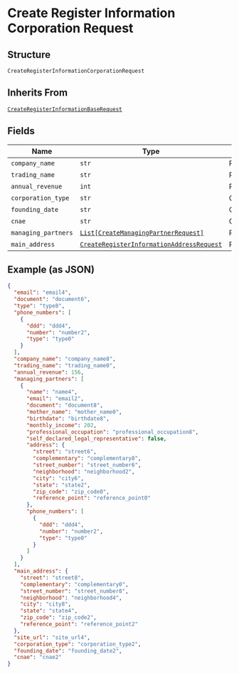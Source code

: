 
# Create Register Information Corporation Request

## Structure

`CreateRegisterInformationCorporationRequest`

## Inherits From

[`CreateRegisterInformationBaseRequest`](../../doc/models/create-register-information-base-request.md)

## Fields

| Name | Type | Tags | Description |
|  --- | --- | --- | --- |
| `company_name` | `str` | Required | - |
| `trading_name` | `str` | Required | - |
| `annual_revenue` | `int` | Required | - |
| `corporation_type` | `str` | Optional | - |
| `founding_date` | `str` | Optional | - |
| `cnae` | `str` | Optional | - |
| `managing_partners` | [`List[CreateManagingPartnerRequest]`](../../doc/models/create-managing-partner-request.md) | Required | - |
| `main_address` | [`CreateRegisterInformationAddressRequest`](../../doc/models/create-register-information-address-request.md) | Required | - |

## Example (as JSON)

```json
{
  "email": "email4",
  "document": "document6",
  "type": "type8",
  "phone_numbers": [
    {
      "ddd": "ddd4",
      "number": "number2",
      "type": "type0"
    }
  ],
  "company_name": "company_name8",
  "trading_name": "trading_name0",
  "annual_revenue": 156,
  "managing_partners": [
    {
      "name": "name4",
      "email": "email2",
      "document": "document8",
      "mother_name": "mother_name0",
      "birthdate": "birthdate8",
      "monthly_income": 202,
      "professional_occupation": "professional_occupation8",
      "self_declared_legal_representative": false,
      "address": {
        "street": "street6",
        "complementary": "complementary8",
        "street_number": "street_number6",
        "neighborhood": "neighborhood2",
        "city": "city6",
        "state": "state2",
        "zip_code": "zip_code0",
        "reference_point": "reference_point0"
      },
      "phone_numbers": [
        {
          "ddd": "ddd4",
          "number": "number2",
          "type": "type0"
        }
      ]
    }
  ],
  "main_address": {
    "street": "street8",
    "complementary": "complementary0",
    "street_number": "street_number8",
    "neighborhood": "neighborhood4",
    "city": "city8",
    "state": "state4",
    "zip_code": "zip_code2",
    "reference_point": "reference_point2"
  },
  "site_url": "site_url4",
  "corporation_type": "corporation_type2",
  "founding_date": "founding_date2",
  "cnae": "cnae2"
}
```

